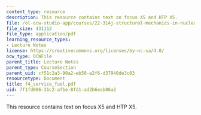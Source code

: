 ```yaml
---
content_type: resource
description: This resource contains text on focus X5 and HTP X5.
file: /ol-ocw-studio-app/courses/22-314j-structural-mechanics-in-nuclear-power-technology-fall-2006/7f1fd00631c2af1e8fd1ad2b6eab06a2_f4_service_fuel.pdf
file_size: 431112
file_type: application/pdf
learning_resource_types:
- Lecture Notes
license: https://creativecommons.org/licenses/by-nc-sa/4.0/
ocw_type: OCWFile
parent_title: Lecture Notes
parent_type: CourseSection
parent_uid: cf51c2a3-90a2-eb50-e2f6-d37940de3c03
resourcetype: Document
title: f4_service_fuel.pdf
uid: 7f1fd006-31c2-af1e-8fd1-ad2b6eab06a2
---
```

This resource contains text on focus X5 and HTP X5.